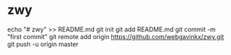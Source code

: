 # zwy
echo "# zwy" >> README.md
git init
git add README.md
git commit -m "first commit"
git remote add origin https://github.com/webgavinkx/zwy.git
git push -u origin master
